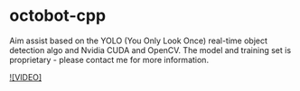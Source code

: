 # octobot-cpp
Aim assist based on the YOLO (You Only Look Once) real-time object detection algo and Nvidia CUDA and OpenCV. The model and training set is proprietary - please contact me for more information.

[![VIDEO]](https://youtu.be/Opgr3bG2NzE)

